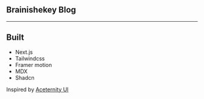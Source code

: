 ## Brainishekey Blog
---

## Built
- Next.js
- Tailwindcss
- Framer motion
- MDX
- Shadcn

Inspired by [Aceternity UI](https://ui.aceternity.com/templates/sidefolio)
